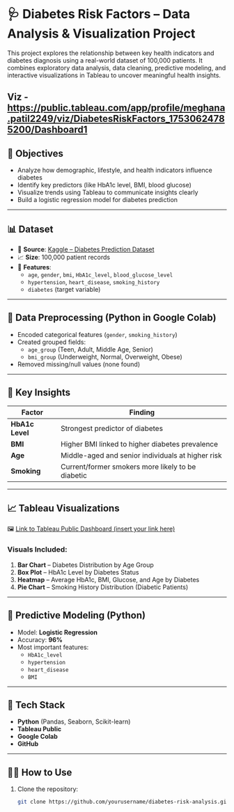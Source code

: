 # 🩺 Diabetes Risk Factors – Data Analysis & Visualization Project

This project explores the relationship between key health indicators and diabetes diagnosis using a real-world dataset of 100,000 patients. It combines exploratory data analysis, data cleaning, predictive modeling, and interactive visualizations in Tableau to uncover meaningful health insights.

Viz - https://public.tableau.com/app/profile/meghana.patil2249/viz/DiabetesRiskFactors_17530624785200/Dashboard1
---

## 📌 Objectives

- Analyze how demographic, lifestyle, and health indicators influence diabetes
- Identify key predictors (like HbA1c level, BMI, blood glucose)
- Visualize trends using Tableau to communicate insights clearly
- Build a logistic regression model for diabetes prediction

---

## 📊 Dataset

- 📂 **Source**: [Kaggle – Diabetes Prediction Dataset](https://www.kaggle.com/datasets/iammustafatz/diabetes-prediction-dataset)
- 📈 **Size**: 100,000 patient records
- 🧪 **Features**:
  - `age`, `gender`, `bmi`, `HbA1c_level`, `blood_glucose_level`
  - `hypertension`, `heart_disease`, `smoking_history`
  - `diabetes` (target variable)

---

## 🧼 Data Preprocessing (Python in Google Colab)

- Encoded categorical features (`gender`, `smoking_history`)
- Created grouped fields:
  - `age_group` (Teen, Adult, Middle Age, Senior)
  - `bmi_group` (Underweight, Normal, Overweight, Obese)
- Removed missing/null values (none found)

---

## 🧠 Key Insights

| Factor         | Finding |
|----------------|---------|
| **HbA1c Level** | Strongest predictor of diabetes |
| **BMI**         | Higher BMI linked to higher diabetes prevalence |
| **Age**         | Middle-aged and senior individuals at higher risk |
| **Smoking**     | Current/former smokers more likely to be diabetic |

---

## 📈 Tableau Visualizations

🖼️ [Link to Tableau Public Dashboard (insert your link here)]()

### Visuals Included:
1. **Bar Chart** – Diabetes Distribution by Age Group
2. **Box Plot** – HbA1c Level by Diabetes Status
3. **Heatmap** – Average HbA1c, BMI, Glucose, and Age by Diabetes
4. **Pie Chart** – Smoking History Distribution (Diabetic Patients)

---

## 🤖 Predictive Modeling (Python)

- Model: **Logistic Regression**
- Accuracy: **96%**
- Most important features:
  - `HbA1c_level`
  - `hypertension`
  - `heart_disease`
  - `BMI`

---

## 🧰 Tech Stack

- **Python** (Pandas, Seaborn, Scikit-learn)
- **Tableau Public**
- **Google Colab**
- **GitHub**

---

## 🧑‍💼 How to Use

1. Clone the repository:
   ```bash
   git clone https://github.com/yourusername/diabetes-risk-analysis.git
